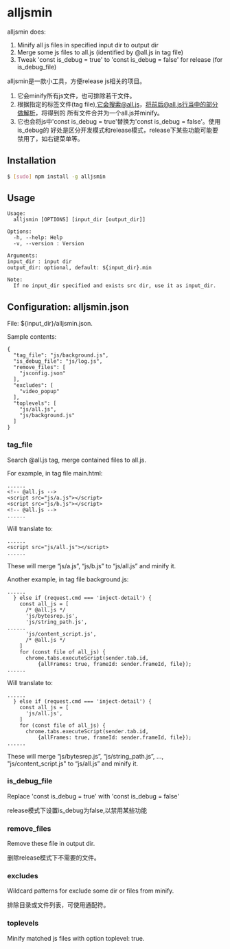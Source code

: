# alljsmin

alljsmin does:

1. Minify all js files in specified input dir to output dir
2. Merge some js files to all.js (identified by @all.js in tag file)
3. Tweak 'const is_debug = true' to 'const is_debug = false' for release (for is_debug_file)

alljsmin是一款小工具，方便release js相关的项目。

1. 它会minify所有js文件，也可排除若干文件。
2. 根据指定的标签文件(tag file),它会搜索@all.js，将前后@all.js行当中的部分做解析，将得到的
所有文件合并为一个all.js并minify。
3. 它也会将js中'const is_debug = true'替换为'const is_debug = false'。使用is_debug的
好处是区分开发模式和release模式，release下某些功能可能要禁用了，如右键菜单等。

## Installation

```sh
$ [sudo] npm install -g alljsmin
```

## Usage

```
Usage:
  alljsmin [OPTIONS] [input_dir [output_dir]]

Options:
  -h, --help: Help
  -v, --version : Version

Arguments:
input_dir : input dir
output_dir: optional, default: ${input_dir}.min

Note:
  If no input_dir specified and exists src dir, use it as input_dir.
```

## Configuration: alljsmin.json

File: ${input_dir}/alljsmin.json.

Sample contents:

```
{
  "tag_file": "js/background.js",
  "is_debug_file": "js/log.js",
  "remove_files": [
    "jsconfig.json"
  ],
  "excludes": [
    "video_popup"
  ],
  "toplevels": [
    "js/all.js",
    "js/background.js"
  ]
}
```

### tag_file

Search @all.js tag, merge contained files to all.js.

For example, in tag file main.html:

```
......
<!-- @all.js -->
<script src="js/a.js"></script>
<script src="js/b.js"></script>
<!-- @all.js -->
......
```

Will translate to:

```
......
<script src="js/all.js"></script>
......
```

These will merge “js/a.js”, “js/b.js” to “js/all.js” and minify it.


Another example, in tag file background.js:

```
......
  } else if (request.cmd === 'inject-detail') {
    const all_js = [
      /* @all.js */
      'js/bytesrep.js',
      'js/string_path.js',
......
      'js/content_script.js',
      /* @all.js */
    ]
    for (const file of all_js) {
      chrome.tabs.executeScript(sender.tab.id,
          {allFrames: true, frameId: sender.frameId, file});
......
```

Will translate to:

```
......
  } else if (request.cmd === 'inject-detail') {
    const all_js = [
      'js/all.js',
    ]
    for (const file of all_js) {
      chrome.tabs.executeScript(sender.tab.id,
          {allFrames: true, frameId: sender.frameId, file});
......
```

These will merge “js/bytesrep.js”, “js/string_path.js”, ..., "js/content_script.js"
to “js/all.js” and minify it.

### is_debug_file

Replace 'const is_debug = true' with 'const is_debug = false'

release模式下设置is_debug为false,以禁用某些功能

### remove_files

Remove these file in output dir.

删除release模式下不需要的文件。

### excludes

Wildcard patterns for exclude some dir or files from minify.

排除目录或文件列表，可使用通配符。

### toplevels

Minify matched js files with option toplevel: true.


